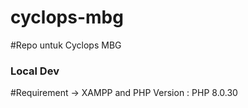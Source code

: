 # cyclops-mbg
#Repo untuk Cyclops MBG

### Local Dev ###
#Requirement
-> XAMPP and PHP Version : PHP 8.0.30